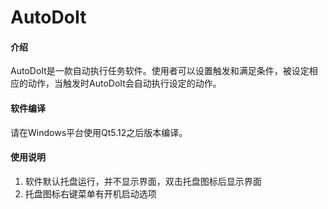 # AutoDoIt

#### 介绍
AutoDoIt是一款自动执行任务软件。使用者可以设置触发和满足条件，被设定相应的动作，当触发时AutoDoIt会自动执行设定的动作。

#### 软件编译
请在Windows平台使用Qt5.12之后版本编译。

#### 使用说明

1. 软件默认托盘运行，并不显示界面，双击托盘图标后显示界面
2. 托盘图标右键菜单有开机启动选项
